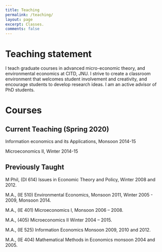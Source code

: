 ```yaml
---
title: Teaching
permalink: /teaching/
layout: page
excerpt: Classes.
comments: false
---
```


# Teaching statement
I teach graduate courses in advanced micro-economic theory, and environmental economics at CITD, JNU. I strive to create a classroom environment that welcomes student involvement and creativity, and encourage students to develop research ideas. I am an active advisor of PhD students.


# Courses

## Current Teaching (Spring 2020) 

Information economics and its Applications, Monsoon 2014-15

Microeconomics II, Winter 2014-15

## Previously Taught
M Phil, (DI 614) Issues in Economic Theory and Policy, Winter 2008 and 2012.

M.A., (IE 510) Environmental Economics, Monsoon 2011, Winter 2005 - 2009, Monsoon 2014.

M.A., (IE 401) Microeconomics I, Monsoon 2006 – 2008.

M.A., (405) Microeconomics II Winter 2004 – 2015.

M.A., (IE 525) Information Economics Monsoon 2009, 2010 and 2012.

M.A., (IE 404) Mathematical Methods in Economics monsoon 2004 and 2005.
